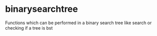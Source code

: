 # binarysearchtree
Functions  which can be performed in a binary search tree like search or checking if a tree is bst
